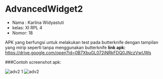 # AdvancedWidget2

* Nama : Karlina Widyastuti
* kelas: XI RPL 4
* Nomor: 18

APK yang berfungsi untuk melakukan test pada butterknife dengan tampilan yang mirip seperti tanpa menggunakan butterknife 
**link apk:** https://drive.google.com/open?id=0B7XbuGL072jNRkFDQ0JNczVwUWs

###Contoh screenshot apk: 

![adv2 1](https://cloud.githubusercontent.com/assets/22352314/18816400/46a2b7d0-8373-11e6-9ba0-b170847aa006.PNG)
![adv2](https://cloud.githubusercontent.com/assets/22352314/18816401/52e2a456-8373-11e6-959e-d9963688449e.PNG)
